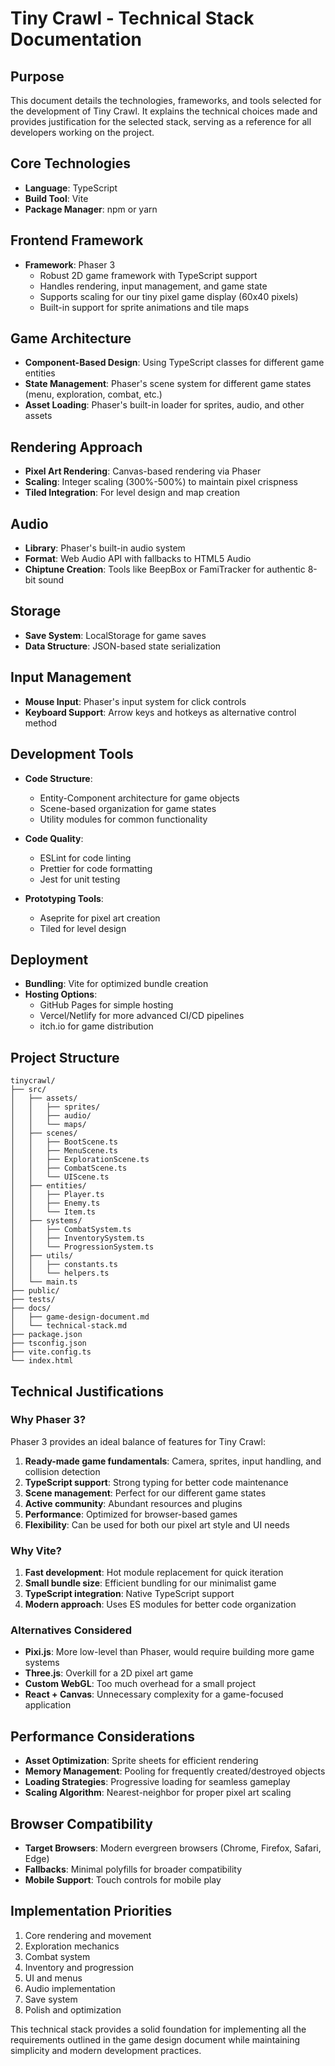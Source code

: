# Tiny Crawl - Technical Stack Documentation

## Purpose

This document details the technologies, frameworks, and tools selected for the development of Tiny Crawl. It explains the technical choices made and provides justification for the selected stack, serving as a reference for all developers working on the project.

## Core Technologies

- **Language**: TypeScript
- **Build Tool**: Vite
- **Package Manager**: npm or yarn

## Frontend Framework

- **Framework**: Phaser 3
  - Robust 2D game framework with TypeScript support
  - Handles rendering, input management, and game state
  - Supports scaling for our tiny pixel game display (60x40 pixels)
  - Built-in support for sprite animations and tile maps

## Game Architecture

- **Component-Based Design**: Using TypeScript classes for different game entities
- **State Management**: Phaser's scene system for different game states (menu, exploration, combat, etc.)
- **Asset Loading**: Phaser's built-in loader for sprites, audio, and other assets

## Rendering Approach

- **Pixel Art Rendering**: Canvas-based rendering via Phaser
- **Scaling**: Integer scaling (300%-500%) to maintain pixel crispness
- **Tiled Integration**: For level design and map creation

## Audio

- **Library**: Phaser's built-in audio system
- **Format**: Web Audio API with fallbacks to HTML5 Audio
- **Chiptune Creation**: Tools like BeepBox or FamiTracker for authentic 8-bit sound

## Storage

- **Save System**: LocalStorage for game saves
- **Data Structure**: JSON-based state serialization

## Input Management

- **Mouse Input**: Phaser's input system for click controls
- **Keyboard Support**: Arrow keys and hotkeys as alternative control method

## Development Tools

- **Code Structure**:

  - Entity-Component architecture for game objects
  - Scene-based organization for game states
  - Utility modules for common functionality

- **Code Quality**:

  - ESLint for code linting
  - Prettier for code formatting
  - Jest for unit testing

- **Prototyping Tools**:
  - Aseprite for pixel art creation
  - Tiled for level design

## Deployment

- **Bundling**: Vite for optimized bundle creation
- **Hosting Options**:
  - GitHub Pages for simple hosting
  - Vercel/Netlify for more advanced CI/CD pipelines
  - itch.io for game distribution

## Project Structure

```
tinycrawl/
├── src/
│   ├── assets/
│   │   ├── sprites/
│   │   ├── audio/
│   │   └── maps/
│   ├── scenes/
│   │   ├── BootScene.ts
│   │   ├── MenuScene.ts
│   │   ├── ExplorationScene.ts
│   │   ├── CombatScene.ts
│   │   └── UIScene.ts
│   ├── entities/
│   │   ├── Player.ts
│   │   ├── Enemy.ts
│   │   └── Item.ts
│   ├── systems/
│   │   ├── CombatSystem.ts
│   │   ├── InventorySystem.ts
│   │   └── ProgressionSystem.ts
│   ├── utils/
│   │   ├── constants.ts
│   │   └── helpers.ts
│   └── main.ts
├── public/
├── tests/
├── docs/
│   ├── game-design-document.md
│   └── technical-stack.md
├── package.json
├── tsconfig.json
├── vite.config.ts
└── index.html
```

## Technical Justifications

### Why Phaser 3?

Phaser 3 provides an ideal balance of features for Tiny Crawl:

1. **Ready-made game fundamentals**: Camera, sprites, input handling, and collision detection
2. **TypeScript support**: Strong typing for better code maintenance
3. **Scene management**: Perfect for our different game states
4. **Active community**: Abundant resources and plugins
5. **Performance**: Optimized for browser-based games
6. **Flexibility**: Can be used for both our pixel art style and UI needs

### Why Vite?

1. **Fast development**: Hot module replacement for quick iteration
2. **Small bundle size**: Efficient bundling for our minimalist game
3. **TypeScript integration**: Native TypeScript support
4. **Modern approach**: Uses ES modules for better code organization

### Alternatives Considered

- **Pixi.js**: More low-level than Phaser, would require building more game systems
- **Three.js**: Overkill for a 2D pixel art game
- **Custom WebGL**: Too much overhead for a small project
- **React + Canvas**: Unnecessary complexity for a game-focused application

## Performance Considerations

- **Asset Optimization**: Sprite sheets for efficient rendering
- **Memory Management**: Pooling for frequently created/destroyed objects
- **Loading Strategies**: Progressive loading for seamless gameplay
- **Scaling Algorithm**: Nearest-neighbor for proper pixel art scaling

## Browser Compatibility

- **Target Browsers**: Modern evergreen browsers (Chrome, Firefox, Safari, Edge)
- **Fallbacks**: Minimal polyfills for broader compatibility
- **Mobile Support**: Touch controls for mobile play

## Implementation Priorities

1. Core rendering and movement
2. Exploration mechanics
3. Combat system
4. Inventory and progression
5. UI and menus
6. Audio implementation
7. Save system
8. Polish and optimization

This technical stack provides a solid foundation for implementing all the requirements outlined in the game design document while maintaining simplicity and modern development practices.
